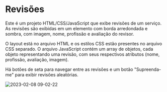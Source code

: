 <h1>Revisões</h1>
<p>Este é um projeto HTML/CSS/JavaScript que exibe revisões de um serviço. As revisões são exibidas em um elemento com borda arredondada e sombra, com imagem, nome, profissão e avaliação do revisor.

O layout está no arquivo HTML e os estilos CSS estão presentes no arquivo CSS separado. O arquivo JavaScript contém um array de objetos, cada objeto representando uma revisão, com seus respectivos atributos (nome, profissão, avaliação, imagem).

Há botões de seta para navegar entre as revisões e um botão "Supreenda-me" para exibir revisões aleatórias.</p>
![2023-02-08 09-02-22](https://user-images.githubusercontent.com/110619692/217524796-c6187f19-531f-4c38-bb0e-82f21a32f514.gif)
